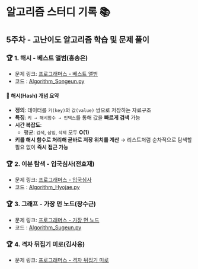 # 알고리즘 스터디 기록 📚  

## 5주차 - 고난이도 알고리즘 학습 및 문제 풀이

### 🏆 1. 해시 - 베스트 앨범(홍송은)
- 문제 링크: [프로그래머스 - 베스트 앨범](https://school.programmers.co.kr/learn/courses/30/lessons/42579)
- 코드 : [Algorithm_Songeun.py](./Algorithm_Songeun.py)

#### 🔎 해시(Hash) 개념 요약
- **정의**: 데이터를 `키(key)`와 `값(value)` 쌍으로 저장하는 자료구조
- **특징**: `키 → 해시함수 → 인덱스`를 통해 값을 **빠르게 검색** 가능
- **시간 복잡도**:  
  - 평균: `검색`, `삽입`, `삭제` 모두 **O(1)**  
- **키를 해시 함수로 처리해 곧바로 저장 위치를 계산** → 리스트처럼 순차적으로 탐색할 필요 없이 **즉시 접근 가능**  

### 🏆 2. 이분 탐색 - 입국심사(전효재)
- 문제 링크: [프로그래머스 - 입국심사](https://school.programmers.co.kr/learn/courses/30/lessons/43238)
- 코드 : [Algorithm_Hyojae.py](./Algorithm_Hyojae.py)
### 🏆 3. 그래프 - 가장 먼 노드(장수근)
- 문제 링크: [프로그래머스 - 가장 먼 노드](https://school.programmers.co.kr/learn/courses/30/lessons/49189)
- 코드 : [Algorithm_Sugeun.py](./Algorithm_Sugeun.py)

### 🏆 4. 격자 뒤집기 미로(김사웅)
- 문제 링크: [프로그래머스 - 격자 뒤집기 미로](https://school.programmers.co.kr/learn/courses/30/lessons/389630)
